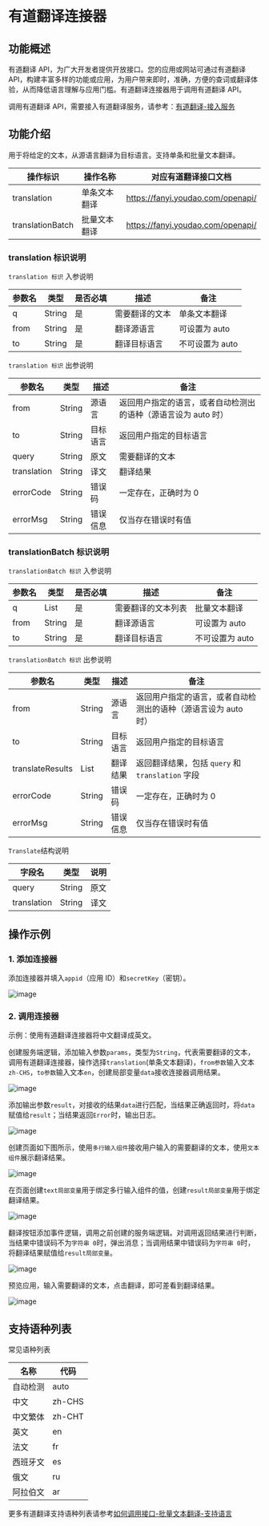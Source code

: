 # 有道翻译连接器

## 功能概述

有道翻译 API，为广大开发者提供开放接口。您的应用或网站可通过有道翻译 API，构建丰富多样的功能或应用，为用户带来即时，准确，方便的查词或翻译体验，从而降低语言理解与应用门槛。有道翻译连接器用于调用有道翻译 API。

调用有道翻译 API，需要接入有道翻译服务，请参考：[有道翻译-接入服务](https://ai.youdao.com/doc.s#guide)

## 功能介绍

用于将给定的文本，从源语言翻译为目标语言。支持单条和批量文本翻译。

| 操作标识         | 操作名称     | 对应有道翻译接口文档              |
| ---------------- | ------------ | --------------------------------- |
| translation      | 单条文本翻译 | https://fanyi.youdao.com/openapi/ |
| translationBatch | 批量文本翻译 | https://fanyi.youdao.com/openapi/ |

### translation 标识说明

`translation 标识` 入参说明

| 参数名 | 类型   | 是否必填 | 描述           | 备注            |
| ------ | ------ | -------- | -------------- | --------------- |
| q      | String | 是       | 需要翻译的文本 | 单条文本翻译    |
| from   | String | 是       | 翻译源语言     | 可设置为 auto   |
| to     | String | 是       | 翻译目标语言   | 不可设置为 auto |

`translation 标识` 出参说明

| 参数名      | 类型   | 描述     | 备注                                                           |
| ----------- | ------ | -------- | -------------------------------------------------------------- |
| from        | String | 源语言   | 返回用户指定的语言，或者自动检测出的语种（源语言设为 auto 时） |
| to          | String | 目标语言 | 返回用户指定的目标语言                                         |
| query       | String | 原文     | 需要翻译的文本                                                 |
| translation | String | 译文     | 翻译结果                                                       |
| errorCode   | String | 错误码   | 一定存在，正确时为 0                                           |
| errorMsg    | String | 错误信息 | 仅当存在错误时有值                                             |

### translationBatch 标识说明

`translationBatch 标识` 入参说明

| 参数名 | 类型         | 是否必填 | 描述               | 备注            |
| ------ | ------------ | -------- | ------------------ | --------------- |
| q      | List<String> | 是       | 需要翻译的文本列表 | 批量文本翻译    |
| from   | String       | 是       | 翻译源语言         | 可设置为 auto   |
| to     | String       | 是       | 翻译目标语言       | 不可设置为 auto |

`translationBatch 标识` 出参说明

| 参数名           | 类型            | 描述     | 备注                                                           |
| ---------------- | --------------- | -------- | -------------------------------------------------------------- |
| from             | String          | 源语言   | 返回用户指定的语言，或者自动检测出的语种（源语言设为 auto 时） |
| to               | String          | 目标语言 | 返回用户指定的目标语言                                         |
| translateResults | List<Translate> | 翻译结果 | 返回翻译结果，包括 `query` 和 `translation` 字段               |
| errorCode        | String          | 错误码   | 一定存在，正确时为 0                                           |
| errorMsg         | String          | 错误信息 | 仅当存在错误时有值                                             |

`Translate`结构说明

| 字段名      | 类型   | 说明 |
| ----------- | ------ | ---- |
| query       | String | 原文 |
| translation | String | 译文 |

## 操作示例

### 1. 添加连接器

添加连接器并填入`appid`（应用 ID）和`secretKey`（密钥）。

![image](youdao_translate_001.png)

### 2. 调用连接器

示例：使用有道翻译连接器将中文翻译成英文。

创建服务端逻辑，添加输入参数`params`，类型为`String`，代表需要翻译的文本，调用有道翻译连接器，操作选择`translation`(单条文本翻译)，`from参数`输入文本`zh-CHS`，`to参数`输入文本`en`，创建局部变量`data`接收连接器调用结果。

![image](youdao_translate_002.png)

添加输出参数`result`，对接收的结果`data`进行匹配，当结果正确返回时，将`data`赋值给`result`；当结果返回`Error`时，输出日志。

![image](youdao_translate_003.png)

创建页面如下图所示，使用`多行输入组件`接收用户输入的需要翻译的文本，使用`文本组件`展示翻译结果。

![image](youdao_translate_004.png)

在页面创建`text局部变量`用于绑定多行输入组件的值，创建`result局部变量`用于绑定翻译结果。

![image](youdao_translate_005.png)

翻译按钮添加事件逻辑，调用之前创建的服务端逻辑。对调用返回结果进行判断，当结果中错误码不为`字符串 0`时，弹出消息；当调用结果中错误码为`字符串 0`时，将翻译结果赋值给`result局部变量`。

![image](youdao_translate_006.png)

预览应用，输入需要翻译的文本，点击翻译，即可差看到翻译结果。

![image](youdao_translate_007.png)

## 支持语种列表

常见语种列表

| 名称     | 代码   |
| -------- | ------ |
| 自动检测 | auto   |
| 中文     | zh-CHS |
| 中文繁体 | zh-CHT |
| 英文     | en     |
| 法文     | fr     |
| 西班牙文 | es     |
| 俄文     | ru     |
| 阿拉伯文 | ar     |

更多有道翻译支持语种列表请参考[如何调用接口-批量文本翻译-支持语言](https://fanyi.youdao.com/openapi/)
